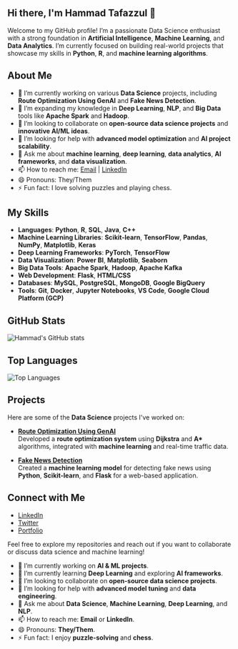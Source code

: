 ## Hi there, I'm Hammad Tafazzul 👋

Welcome to my GitHub profile! I’m a passionate Data Science enthusiast with a strong foundation in **Artificial Intelligence**, **Machine Learning**, and **Data Analytics**. I’m currently focused on building real-world projects that showcase my skills in **Python**, **R**, and **machine learning algorithms**.

## About Me

- 🔭 I’m currently working on various **Data Science** projects, including **Route Optimization Using GenAI** and **Fake News Detection**.
- 🌱 I’m expanding my knowledge in **Deep Learning**, **NLP**, and **Big Data** tools like **Apache Spark** and **Hadoop**.
- 👯 I’m looking to collaborate on **open-source data science projects** and **innovative AI/ML ideas**.
- 🤔 I’m looking for help with **advanced model optimization** and **AI project scalability**.
- 💬 Ask me about **machine learning**, **deep learning**, **data analytics**, **AI frameworks**, and **data visualization**.
- 📫 How to reach me: [Email](mailto:your.email@example.com) | [LinkedIn](https://www.linkedin.com/in/hammad-tafazzul/)
- 😄 Pronouns: They/Them
- ⚡ Fun fact: I love solving puzzles and playing chess.

## My Skills

- **Languages**: **Python**, **R**, **SQL**, **Java**, **C++**
- **Machine Learning Libraries**: **Scikit-learn**, **TensorFlow**, **Pandas**, **NumPy**, **Matplotlib**, **Keras**
- **Deep Learning Frameworks**: **PyTorch**, **TensorFlow**
- **Data Visualization**: **Power BI**, **Matplotlib**, **Seaborn**
- **Big Data Tools**: **Apache Spark**, **Hadoop**, **Apache Kafka**
- **Web Development**: **Flask**, **HTML/CSS**
- **Databases**: **MySQL**, **PostgreSQL**, **MongoDB**, **Google BigQuery**
- **Tools**: **Git**, **Docker**, **Jupyter Notebooks**, **VS Code**, **Google Cloud Platform (GCP)**

## GitHub Stats

![Hammad's GitHub stats](https://github-readme-stats.vercel.app/api?username=HammadTafazzul&show_icons=true&theme=radical)

## Top Languages

![Top Languages](https://github-readme-stats.vercel.app/api/top-langs/?username=HammadTafazzul&layout=compact&theme=radical)

## Projects

Here are some of the **Data Science** projects I've worked on:

- **[Route Optimization Using GenAI](link-to-project)**  
  Developed a **route optimization system** using **Dijkstra** and **A\*** algorithms, integrated with **machine learning** and real-time traffic data.

- **[Fake News Detection](link-to-project)**  
  Created a **machine learning model** for detecting fake news using **Python**, **Scikit-learn**, and **Flask** for a web-based application.

## Connect with Me

- [LinkedIn](https://www.linkedin.com/in/hammad-tafazzul/)
- [Twitter](https://twitter.com/HammadTafazzul)
- [Portfolio](http://your-portfolio.com)

Feel free to explore my repositories and reach out if you want to collaborate or discuss data science and machine learning!

- 🔭 I’m currently working on **AI & ML projects**.
- 🌱 I’m currently learning **Deep Learning** and exploring **AI frameworks**.
- 👯 I’m looking to collaborate on **open-source data science projects**.
- 🤔 I’m looking for help with **advanced model tuning** and **data engineering**.
- 💬 Ask me about **Data Science**, **Machine Learning**, **Deep Learning**, and **NLP**.
- 📫 How to reach me: **Email** or **LinkedIn**.
- 😄 Pronouns: **They/Them**.
- ⚡ Fun fact: I enjoy **puzzle-solving** and **chess**.

